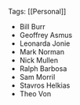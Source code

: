 
Tags: [[Personal]]

- Bill Burr
- Geoffrey Asmus
- Leonarda Jonie
- Mark Norman 
- Nick Mullen
- Ralph Barbosa
- Sam Morril
- Stavros Helkias
- Theo Von
